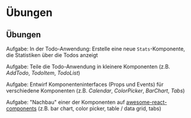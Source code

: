 # Übungen

## Übungen

Aufgabe: In der Todo-Anwendung: Erstelle eine neue `Stats`-Komponente, die Statistiken über die Todos anzeigt

Aufgabe: Teile die Todo-Anwendung in kleinere Komponenten (z.B. _AddTodo_, _TodoItem_, _TodoList_)

Aufgabe: Entwirf Komponenteninterfaces (Props und Events) für verschiedene Komponenten (z.B. _Calendar_, _ColorPicker_, _BarChart_, _Tabs_)

Aufgabe: "Nachbau" einer der Komponenten auf [awesome-react-components](https://github.com/brillout/awesome-react-components) (z.B. bar chart, color picker, table / data grid, tabs)
